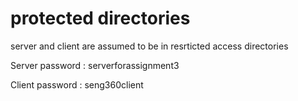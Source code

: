 # protected directories
server and client are assumed to be in resrticted access directories

Server password : serverforassignment3

Client password : seng360client